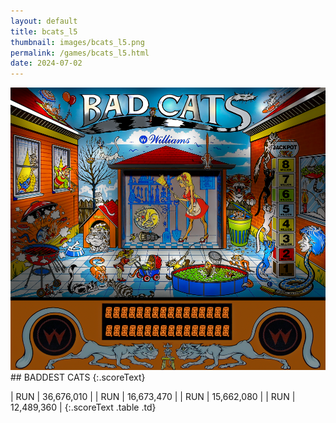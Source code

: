 ```yaml
---
layout: default
title: bcats_l5
thumbnail: images/bcats_l5.png
permalink: /games/bcats_l5.html
date: 2024-07-02
---
```


<img src="../images/bcats_l5.png" class="gameThumbnail img-fluid mx-auto align-middle">
## BADDEST CATS
{:.scoreText}

| RUN | 36,676,010 | 
| RUN | 16,673,470 | 
| RUN | 15,662,080 | 
| RUN | 12,489,360 | 
{:.scoreText .table .td}
